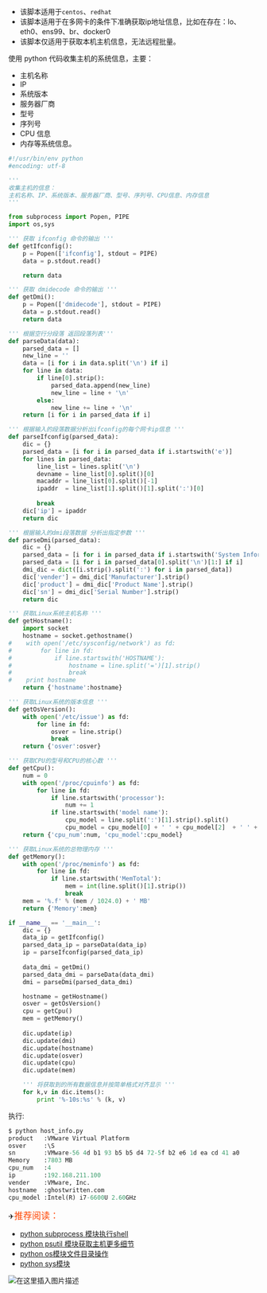 

 - 该脚本适用于`centos`、`redhat`
 - 该脚本适用于在多网卡的条件下准确获取ip地址信息，比如在存在：lo、eth0、ens99、br、docker0
 - 该脚本仅适用于获取本机主机信息，无法远程批量。

使用 python 代码收集主机的系统信息，主要：

 - 主机名称
 - IP
 - 系统版本
 - 服务器厂商
 - 型号
 - 序列号
 - CPU 信息
 - 内存等系统信息。

```python
#!/usr/bin/env python
#encoding: utf-8

'''
收集主机的信息：
主机名称、IP、系统版本、服务器厂商、型号、序列号、CPU信息、内存信息
'''

from subprocess import Popen, PIPE
import os,sys

''' 获取 ifconfig 命令的输出 '''
def getIfconfig():
    p = Popen(['ifconfig'], stdout = PIPE)
    data = p.stdout.read()

    return data

''' 获取 dmidecode 命令的输出 '''
def getDmi():
    p = Popen(['dmidecode'], stdout = PIPE)
    data = p.stdout.read()
    return data

''' 根据空行分段落 返回段落列表'''
def parseData(data):
    parsed_data = []
    new_line = ''
    data = [i for i in data.split('\n') if i]
    for line in data:
        if line[0].strip():
            parsed_data.append(new_line)
            new_line = line + '\n'
        else:
            new_line += line + '\n'
    return [i for i in parsed_data if i]

''' 根据输入的段落数据分析出ifconfig的每个网卡ip信息 '''
def parseIfconfig(parsed_data):
    dic = {}
    parsed_data = [i for i in parsed_data if i.startswith('e')]
    for lines in parsed_data:
        line_list = lines.split('\n')
        devname = line_list[0].split()[0]
        macaddr = line_list[0].split()[-1]
        ipaddr  = line_list[1].split()[1].split(':')[0]
       
        break
    dic['ip'] = ipaddr
    return dic

''' 根据输入的dmi段落数据 分析出指定参数 '''
def parseDmi(parsed_data):
    dic = {}
    parsed_data = [i for i in parsed_data if i.startswith('System Information')]
    parsed_data = [i for i in parsed_data[0].split('\n')[1:] if i]
    dmi_dic = dict([i.strip().split(':') for i in parsed_data])
    dic['vender'] = dmi_dic['Manufacturer'].strip()
    dic['product'] = dmi_dic['Product Name'].strip()
    dic['sn'] = dmi_dic['Serial Number'].strip()
    return dic

''' 获取Linux系统主机名称 '''
def getHostname():
    import socket
    hostname = socket.gethostname()
#    with open('/etc/sysconfig/network') as fd:
#        for line in fd:
#            if line.startswith('HOSTNAME'):
#                hostname = line.split('=')[1].strip()
#                break
#    print hostname
    return {'hostname':hostname}

''' 获取Linux系统的版本信息 '''
def getOsVersion():
    with open('/etc/issue') as fd:
        for line in fd:
            osver = line.strip()
            break
    return {'osver':osver}

''' 获取CPU的型号和CPU的核心数 '''
def getCpu():
    num = 0
    with open('/proc/cpuinfo') as fd:
        for line in fd:
            if line.startswith('processor'):
                num += 1
            if line.startswith('model name'):
                cpu_model = line.split(':')[1].strip().split()
                cpu_model = cpu_model[0] + ' ' + cpu_model[2]  + ' ' + cpu_model[-1]
    return {'cpu_num':num, 'cpu_model':cpu_model}

''' 获取Linux系统的总物理内存 '''
def getMemory():
    with open('/proc/meminfo') as fd:
        for line in fd:
            if line.startswith('MemTotal'):
                mem = int(line.split()[1].strip())
                break
    mem = '%.f' % (mem / 1024.0) + ' MB'
    return {'Memory':mem}

if __name__ == '__main__':
    dic = {}
    data_ip = getIfconfig()
    parsed_data_ip = parseData(data_ip)
    ip = parseIfconfig(parsed_data_ip)
    
    data_dmi = getDmi()
    parsed_data_dmi = parseData(data_dmi)
    dmi = parseDmi(parsed_data_dmi)

    hostname = getHostname()
    osver = getOsVersion()
    cpu = getCpu()
    mem = getMemory()
    
    dic.update(ip)
    dic.update(dmi)
    dic.update(hostname)
    dic.update(osver)
    dic.update(cpu)
    dic.update(mem)

    ''' 将获取到的所有数据信息并按简单格式对齐显示 '''
    for k,v in dic.items():
        print '%-10s:%s' % (k, v)
```
执行:

```perl
$ python host_info.py
product   :VMware Virtual Platform
osver     :\S
sn        :VMware-56 4d b1 93 b5 b5 d4 72-5f b2 e6 1d ea cd 41 a0
Memory    :7803 MB
cpu_num   :4
ip        :192.168.211.100
vender    :VMware, Inc.
hostname  :ghostwritten.com
cpu_model :Intel(R) i7-6600U 2.60GHz
```
✈<font color=	#FF4500 size=4 style="font-family:Courier New">推荐阅读：</font>

 - [python subprocess 模块执行shell](https://blog.csdn.net/xixihahalelehehe/article/details/106762051?ops_request_misc=%257B%2522request%255Fid%2522%253A%2522165055868916780366596245%2522%252C%2522scm%2522%253A%252220140713.130102334.pc%255Fblog.%2522%257D&request_id=165055868916780366596245&biz_id=0&utm_medium=distribute.pc_search_result.none-task-blog-2~blog~first_rank_ecpm_v1~rank_v31_ecpm-1-106762051.nonecase&utm_term=python%20subprocess&spm=1018.2226.3001.4450)
 - [python psutil 模块获取主机更多细节](https://blog.csdn.net/xixihahalelehehe/article/details/105203250?ops_request_misc=%257B%2522request%255Fid%2522%253A%2522165055868916780366596245%2522%252C%2522scm%2522%253A%252220140713.130102334.pc%255Fblog.%2522%257D&request_id=165055868916780366596245&biz_id=0&utm_medium=distribute.pc_search_result.none-task-blog-2~blog~first_rank_ecpm_v1~rank_v31_ecpm-3-105203250.nonecase&utm_term=python%20subprocess&spm=1018.2226.3001.4450)
 - [python os模块文件目录操作](https://blog.csdn.net/xixihahalelehehe/article/details/104253123)
 - [python sys模块](https://blog.csdn.net/xixihahalelehehe/article/details/106693564?ops_request_misc=%257B%2522request%255Fid%2522%253A%2522165060724416782248546311%2522%252C%2522scm%2522%253A%252220140713.130102334.pc%255Fblog.%2522%257D&request_id=165060724416782248546311&biz_id=0&utm_medium=distribute.pc_search_result.none-task-blog-2~blog~first_rank_ecpm_v1~rank_v31_ecpm-1-106693564.nonecase&utm_term=sys&spm=1018.2226.3001.4450)

![在这里插入图片描述](https://img-blog.csdnimg.cn/2e8a51e89bca4c9bb1e662d13e32c5a4.gif#pic_center)

